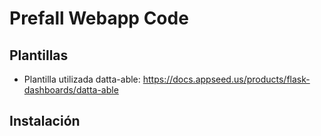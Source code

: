 # Prefall Webapp Code

## Plantillas

* Plantilla utilizada datta-able: https://docs.appseed.us/products/flask-dashboards/datta-able


## Instalación